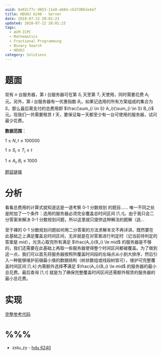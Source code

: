 ```yaml
---
uuid: 8a93c77c-d853-11e8-a68d-cb37d861e4a7
title: HDUOJ 6240 - Server
date: 2018-07-22 20:01:23
updated: 2018-07-22 20:01:23
tags: 
  - ACM-ICPC
  - Mathematics
  - Fractional Programming
  - Binary Search
  - HDUOJ
category: Solutions
---
```


# 题面

现有 $n$ 台服务器，第 $i$ 台服务器可在第 $S_i$ 天至第 $T_i$ 天使用，同时需要花费 $A_i$ 元。另外，第 $i$ 台服务器有一优惠指数 $B_i$，如果记选用的所有方案组成的集合为 $S$，那么最后需支付的总费用即 $\frac{\sum_{i \in S} A_i}{\sum_{i \in S} B_i}$ 元。现我们一共需要租赁 $t$ 天，要保证每一天都至少有一台可使用的服务器，试问最少花费。

**数据范围**：

$1 \le N, t \le 100000$

$1 \le S_i \le T_i \le t$

$1 \le A_i, B_i \le 1000$

[题目链接](http://acm.hdu.edu.cn/showproblem.php?pid=6240)

# 分析

看看总费用的计算式就知道这是一道考察 0-1 分数规划 的题目…… 唯一不同之处是附加了一个条件：选用的服务器必须完全覆盖总时间区间 $[1, t]$。由于我只会二分答案来解决 0-1 分数规划问题，所以这里就只提供这种解法的题解（逃...

至于裸的 0-1 分数规划问题如何用二分答案的方法求解本文不再详讲。既然要在此基础之上满足覆盖总时间区间，无非就是在对答案进行判定时（记当前待判定的答案是 $mid$），光贪心取完所有满足 $\frac{A_i}{B_i} \le mid$ 的服务器是不够的，我们还需要在此基础上再取一些服务器使得整个时间区间都被覆盖。为了做到这一点，我们可以首先将服务器按照所覆盖时间段的左端点从小到大排序，然后引入一种能够维护前缀最小值的数据结构（树状数组或线段树皆可），维护可完整覆盖时间区间 $[1, k]$ 内需额外选择**不**满足 $\frac{A_i}{B_i} \le mid$ 的服务器的最小总花费。最后查询 $[1, t]$ 就是为了确保完整覆盖时间区间还需额外租赁的服务器的最小总花费。

# 实现

[完整参考代码](https://github.com/codgician/ICPC/blob/master/HDUOJ/6240/binary_search_fp_binary_indexed_tree.cpp)

# %%%

- zstu_zy - [hdu 6240](https://blog.csdn.net/zstu_zy/article/details/78661382)